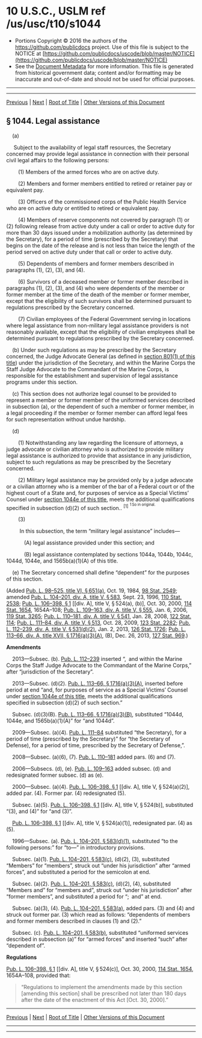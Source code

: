 ---
---

# 10 U.S.C., USLM ref /us/usc/t10/s1044

* Portions Copyright © 2016 the authors of the https://github.com/publicdocs project.
  Use of this file is subject to the NOTICE at [https://github.com/publicdocs/uscode/blob/master/NOTICE](https://github.com/publicdocs/uscode/blob/master/NOTICE)
* See the [Document Metadata](././../../../../../..//README.md) for more information.
  This file is generated from historical government data; content and/or formatting may be inaccurate and out-of-date and should not be used for official purposes.

----------
----------

[Previous](./../../../../../..//us/usc/t10/stA/ptII/ch53/m__us_usc_t10_s1043.md) | [Next](./../../../../../..//us/usc/t10/stA/ptII/ch53/m__us_usc_t10_s1044a.md) | [Root of Title](./../../../../../../) | [Other Versions of this Document](https://publicdocs.github.io/go/links?ns=uslm&ref=%2Fus%2Fusc%2Ft10%2Fs1044)

## § 1044. Legal assistance

    (a)

     Subject to the availability of legal staff resources, the Secretary concerned may provide legal assistance in connection with their personal civil legal affairs to the following persons:

        (1) Members of the armed forces who are on active duty.

        (2) Members and former members entitled to retired or retainer pay or equivalent pay.

        (3) Officers of the commissioned corps of the Public Health Service who are on active duty or entitled to retired or equivalent pay.

        (4) Members of reserve components not covered by paragraph (1) or (2) following release from active duty under a call or order to active duty for more than 30 days issued under a mobilization authority (as determined by the Secretary), for a period of time (prescribed by the Secretary) that begins on the date of the release and is not less than twice the length of the period served on active duty under that call or order to active duty.

        (5) Dependents of members and former members described in paragraphs (1), (2), (3), and (4).

        (6) Survivors of a deceased member or former member described in paragraphs (1), (2), (3), and (4) who were dependents of the member or former member at the time of the death of the member or former member, except that the eligibility of such survivors shall be determined pursuant to regulations prescribed by the Secretary concerned.

        (7) Civilian employees of the Federal Government serving in locations where legal assistance from non-military legal assistance providers is not reasonably available, except that the eligibility of civilian employees shall be determined pursuant to regulations prescribed by the Secretary concerned.

    (b) Under such regulations as may be prescribed by the Secretary concerned, the Judge Advocate General (as defined in [section 801(1) of this title][/us/usc/t10/s801/1]) under the jurisdiction of the Secretary, and within the Marine Corps the Staff Judge Advocate to the Commandant of the Marine Corps, is responsible for the establishment and supervision of legal assistance programs under this section.

    (c) This section does not authorize legal counsel to be provided to represent a member or former member of the uniformed services described in subsection (a), or the dependent of such a member or former member, in a legal proceeding if the member or former member can afford legal fees for such representation without undue hardship.

    (d)

        (1) Notwithstanding any law regarding the licensure of attorneys, a judge advocate or civilian attorney who is authorized to provide military legal assistance is authorized to provide that assistance in any jurisdiction, subject to such regulations as may be prescribed by the Secretary concerned.

        (2) Military legal assistance may be provided only by a judge advocate or a civilian attorney who is a member of the bar of a Federal court or of the highest court of a State and, for purposes of service as a Special Victims’ Counsel under [section 1044e of this title][/us/usc/t10/s1044e], meets the additional qualifications specified in subsection (d)(2) of such section.. <sup>\[1\]</sup>  <sup><sup> 1 So in original. </sup></sup> 

        (3)

         In this subsection, the term “military legal assistance” includes—

            (A) legal assistance provided under this section; and

            (B) legal assistance contemplated by sections 1044a, 1044b, 1044c, 1044d, 1044e, and 1565b(a)(1)(A) of this title.

    (e) The Secretary concerned shall define “dependent” for the purposes of this section.

(Added [Pub. L. 98–525, title VI, § 651(a)][/us/pl/98/525/s651/a], Oct. 19, 1984, [98 Stat. 2549][/us/stat/98/2549]; amended [Pub. L. 104–201, div. A, title V, § 583][/us/pl/104/201/s583], Sept. 23, 1996, [110 Stat. 2538][/us/stat/110/2538]; [Pub. L. 106–398, § 1][/us/pl/106/398/s1] \[\[div. A\], title V, § 524(a), (b)\], Oct. 30, 2000, [114 Stat. 1654][/us/stat/114/1654], 1654A–108; [Pub. L. 109–163, div. A, title V, § 555][/us/pl/109/163/s555], Jan. 6, 2006, [119 Stat. 3265][/us/stat/119/3265]; [Pub. L. 110–181, div. A, title V, § 541][/us/pl/110/181/s541], Jan. 28, 2008, [122 Stat. 114][/us/stat/122/114]; [Pub. L. 111–84, div. A, title V, § 513][/us/pl/111/84/s513], Oct. 28, 2009, [123 Stat. 2282][/us/stat/123/2282]; [Pub. L. 112–239, div. A, title V, § 531(d)(2)][/us/pl/112/239/s531/d/2], Jan. 2, 2013, [126 Stat. 1726][/us/stat/126/1726]; [Pub. L. 113–66, div. A, title XVII, § 1716(a)(3)(A)][/us/pl/113/66/s1716/a/3/A], (B), Dec. 26, 2013, [127 Stat. 969][/us/stat/127/969].)

 __Amendments__ 

    2013—Subsec. (b). [Pub. L. 112–239][/us/pl/112/239] inserted “, and within the Marine Corps the Staff Judge Advocate to the Commandant of the Marine Corps,” after “jurisdiction of the Secretary”.

    2013—Subsec. (d)(2). [Pub. L. 113–66, § 1716(a)(3)(A)][/us/pl/113/66/s1716/a/3/A], inserted before period at end “and, for purposes of service as a Special Victims’ Counsel under [section 1044e of this title][/us/usc/t10/s1044e], meets the additional qualifications specified in subsection (d)(2) of such section.”

    Subsec. (d)(3)(B). [Pub. L. 113–66, § 1716(a)(3)(B)][/us/pl/113/66/s1716/a/3/B], substituted “1044d, 1044e, and 1565b(a)(1)(A)” for “and 1044d”.

    2009—Subsec. (a)(4). [Pub. L. 111–84][/us/pl/111/84] substituted “the Secretary), for a period of time (prescribed by the Secretary)” for “the Secretary of Defense), for a period of time, prescribed by the Secretary of Defense,”.

    2008—Subsec. (a)(6), (7). [Pub. L. 110–181][/us/pl/110/181] added pars. (6) and (7).

    2006—Subsecs. (d), (e). [Pub. L. 109–163][/us/pl/109/163] added subsec. (d) and redesignated former subsec. (d) as (e).

    2000—Subsec. (a)(4). [Pub. L. 106–398, § 1][/us/pl/106/398/s1] \[\[div. A\], title V, § 524(a)(2)\], added par. (4). Former par. (4) redesignated (5).

    Subsec. (a)(5). [Pub. L. 106–398, § 1][/us/pl/106/398/s1] \[\[div. A\], title V, § 524(b)\], substituted “(3), and (4)” for “and (3)”.

    [Pub. L. 106–398, § 1][/us/pl/106/398/s1] \[\[div. A\], title V, § 524(a)(1)\], redesignated par. (4) as (5).

    1996—Subsec. (a). [Pub. L. 104–201, § 583(d)(1)][/us/pl/104/201/s583/d/1], substituted “to the following persons:” for “to—” in introductory provisions.

    Subsec. (a)(1). [Pub. L. 104–201, § 583(c)][/us/pl/104/201/s583/c], (d)(2), (3), substituted “Members” for “members”, struck out “under his jurisdiction” after “armed forces”, and substituted a period for the semicolon at end.

    Subsec. (a)(2). [Pub. L. 104–201, § 583(c)][/us/pl/104/201/s583/c], (d)(2), (4), substituted “Members and” for “members and”, struck out “under his jurisdiction” after “former members”, and substituted a period for “; and” at end.

    Subsec. (a)(3), (4). [Pub. L. 104–201, § 583(a)][/us/pl/104/201/s583/a], added pars. (3) and (4) and struck out former par. (3) which read as follows: “dependents of members and former members described in clauses (1) and (2).”

    Subsec. (c). [Pub. L. 104–201, § 583(b)][/us/pl/104/201/s583/b], substituted “uniformed services described in subsection (a)” for “armed forces” and inserted “such” after “dependent of”.

 __Regulations__ 

[Pub. L. 106–398, § 1][/us/pl/106/398/s1] \[\[div. A\], title V, § 524(c)\], Oct. 30, 2000, [114 Stat. 1654][/us/stat/114/1654], 1654A–108, provided that: 

> “Regulations to implement the amendments made by this section \[amending this section\] shall be prescribed not later than 180 days after the date of the enactment of this Act \[Oct. 30, 2000\].”

----------

[Previous](./../../../../../..//us/usc/t10/stA/ptII/ch53/m__us_usc_t10_s1043.md) | [Next](./../../../../../..//us/usc/t10/stA/ptII/ch53/m__us_usc_t10_s1044a.md) | [Root of Title](./../../../../../../) | [Other Versions of this Document](https://publicdocs.github.io/go/links?ns=uslm&ref=%2Fus%2Fusc%2Ft10%2Fs1044)

----------
----------

[/us/usc/t10/s801/1]: https://publicdocs.github.io/go/links?ns=uslm&ref=%2Fus%2Fusc%2Ft10%2Fs801%2F1
[/us/usc/t10/s1044e]: https://publicdocs.github.io/go/links?ns=uslm&ref=%2Fus%2Fusc%2Ft10%2Fs1044e
[/us/pl/98/525/s651/a]: https://publicdocs.github.io/go/links?ns=uslm&ref=%2Fus%2Fpl%2F98%2F525%2Fs651%2Fa
[/us/stat/98/2549]: https://publicdocs.github.io/go/links?ns=uslm&ref=%2Fus%2Fstat%2F98%2F2549
[/us/pl/104/201/s583]: https://publicdocs.github.io/go/links?ns=uslm&ref=%2Fus%2Fpl%2F104%2F201%2Fs583
[/us/stat/110/2538]: https://publicdocs.github.io/go/links?ns=uslm&ref=%2Fus%2Fstat%2F110%2F2538
[/us/pl/106/398/s1]: https://publicdocs.github.io/go/links?ns=uslm&ref=%2Fus%2Fpl%2F106%2F398%2Fs1
[/us/stat/114/1654]: https://publicdocs.github.io/go/links?ns=uslm&ref=%2Fus%2Fstat%2F114%2F1654
[/us/pl/109/163/s555]: https://publicdocs.github.io/go/links?ns=uslm&ref=%2Fus%2Fpl%2F109%2F163%2Fs555
[/us/stat/119/3265]: https://publicdocs.github.io/go/links?ns=uslm&ref=%2Fus%2Fstat%2F119%2F3265
[/us/pl/110/181/s541]: https://publicdocs.github.io/go/links?ns=uslm&ref=%2Fus%2Fpl%2F110%2F181%2Fs541
[/us/stat/122/114]: https://publicdocs.github.io/go/links?ns=uslm&ref=%2Fus%2Fstat%2F122%2F114
[/us/pl/111/84/s513]: https://publicdocs.github.io/go/links?ns=uslm&ref=%2Fus%2Fpl%2F111%2F84%2Fs513
[/us/stat/123/2282]: https://publicdocs.github.io/go/links?ns=uslm&ref=%2Fus%2Fstat%2F123%2F2282
[/us/pl/112/239/s531/d/2]: https://publicdocs.github.io/go/links?ns=uslm&ref=%2Fus%2Fpl%2F112%2F239%2Fs531%2Fd%2F2
[/us/stat/126/1726]: https://publicdocs.github.io/go/links?ns=uslm&ref=%2Fus%2Fstat%2F126%2F1726
[/us/pl/113/66/s1716/a/3/A]: https://publicdocs.github.io/go/links?ns=uslm&ref=%2Fus%2Fpl%2F113%2F66%2Fs1716%2Fa%2F3%2FA
[/us/stat/127/969]: https://publicdocs.github.io/go/links?ns=uslm&ref=%2Fus%2Fstat%2F127%2F969
[/us/pl/112/239]: https://publicdocs.github.io/go/links?ns=uslm&ref=%2Fus%2Fpl%2F112%2F239
[/us/pl/113/66/s1716/a/3/A]: https://publicdocs.github.io/go/links?ns=uslm&ref=%2Fus%2Fpl%2F113%2F66%2Fs1716%2Fa%2F3%2FA
[/us/usc/t10/s1044e]: https://publicdocs.github.io/go/links?ns=uslm&ref=%2Fus%2Fusc%2Ft10%2Fs1044e
[/us/pl/113/66/s1716/a/3/B]: https://publicdocs.github.io/go/links?ns=uslm&ref=%2Fus%2Fpl%2F113%2F66%2Fs1716%2Fa%2F3%2FB
[/us/pl/111/84]: https://publicdocs.github.io/go/links?ns=uslm&ref=%2Fus%2Fpl%2F111%2F84
[/us/pl/110/181]: https://publicdocs.github.io/go/links?ns=uslm&ref=%2Fus%2Fpl%2F110%2F181
[/us/pl/109/163]: https://publicdocs.github.io/go/links?ns=uslm&ref=%2Fus%2Fpl%2F109%2F163
[/us/pl/106/398/s1]: https://publicdocs.github.io/go/links?ns=uslm&ref=%2Fus%2Fpl%2F106%2F398%2Fs1
[/us/pl/106/398/s1]: https://publicdocs.github.io/go/links?ns=uslm&ref=%2Fus%2Fpl%2F106%2F398%2Fs1
[/us/pl/106/398/s1]: https://publicdocs.github.io/go/links?ns=uslm&ref=%2Fus%2Fpl%2F106%2F398%2Fs1
[/us/pl/104/201/s583/d/1]: https://publicdocs.github.io/go/links?ns=uslm&ref=%2Fus%2Fpl%2F104%2F201%2Fs583%2Fd%2F1
[/us/pl/104/201/s583/c]: https://publicdocs.github.io/go/links?ns=uslm&ref=%2Fus%2Fpl%2F104%2F201%2Fs583%2Fc
[/us/pl/104/201/s583/c]: https://publicdocs.github.io/go/links?ns=uslm&ref=%2Fus%2Fpl%2F104%2F201%2Fs583%2Fc
[/us/pl/104/201/s583/a]: https://publicdocs.github.io/go/links?ns=uslm&ref=%2Fus%2Fpl%2F104%2F201%2Fs583%2Fa
[/us/pl/104/201/s583/b]: https://publicdocs.github.io/go/links?ns=uslm&ref=%2Fus%2Fpl%2F104%2F201%2Fs583%2Fb
[/us/pl/106/398/s1]: https://publicdocs.github.io/go/links?ns=uslm&ref=%2Fus%2Fpl%2F106%2F398%2Fs1
[/us/stat/114/1654]: https://publicdocs.github.io/go/links?ns=uslm&ref=%2Fus%2Fstat%2F114%2F1654


